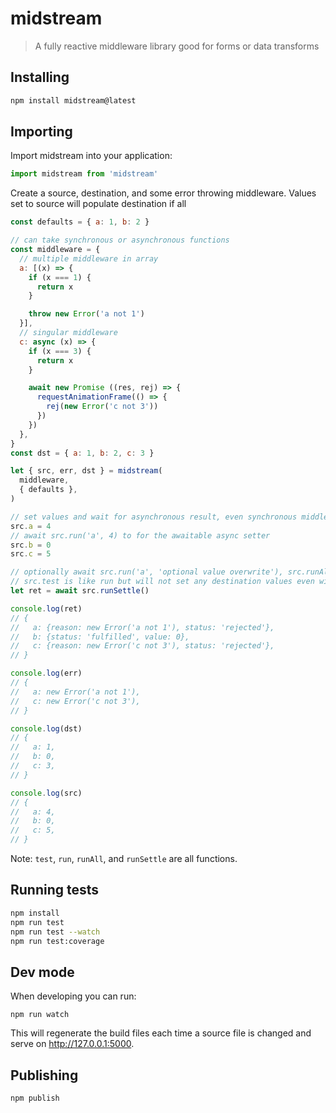 # midstream

> A fully reactive middleware library good for forms or data transforms

## Installing

```sh
npm install midstream@latest
```

## Importing

Import midstream into your application:
```js
import midstream from 'midstream'
```

Create a source, destination, and some error throwing middleware.  Values set to source will populate destination if all
```js
const defaults = { a: 1, b: 2 }

// can take synchronous or asynchronous functions
const middleware = {
  // multiple middleware in array
  a: [(x) => {
    if (x === 1) {
      return x
    }

    throw new Error('a not 1')
  }],
  // singular middleware
  c: async (x) => {
    if (x === 3) {
      return x
    }

    await new Promise ((res, rej) => {
      requestAnimationFrame(() => {
        rej(new Error('c not 3'))
      })
    })
  },
}
const dst = { a: 1, b: 2, c: 3 }

let { src, err, dst } = midstream(
  middleware,
  { defaults },
)

// set values and wait for asynchronous result, even synchronous middleware completes on the next tick
src.a = 4
// await src.run('a', 4) to for the awaitable async setter
src.b = 0
src.c = 5

// optionally await src.run('a', 'optional value overwrite'), src.runAll(), or src.runSettle().
// src.test is like run but will not set any destination values even without error
let ret = await src.runSettle()

console.log(ret)
// {
//   a: {reason: new Error('a not 1'), status: 'rejected'},
//   b: {status: 'fulfilled', value: 0},
//   c: {reason: new Error('c not 3'), status: 'rejected'},
// }

console.log(err)
// {
//   a: new Error('a not 1'),
//   c: new Error('c not 3'),
// }

console.log(dst)
// {
//   a: 1,
//   b: 0,
//   c: 3,
// }

console.log(src)
// {
//   a: 4,
//   b: 0,
//   c: 5,
// }
```

Note: `test`, `run`, `runAll`, and `runSettle` are all functions.

## Running tests

```sh
npm install
npm run test
npm run test --watch
npm run test:coverage
```

## Dev mode

When developing you can run:

```
npm run watch
```

This will regenerate the build files each time a source file is changed and serve on http://127.0.0.1:5000.

## Publishing

```sh
npm publish
```
